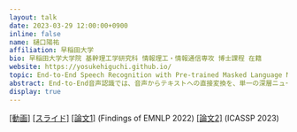 ```yaml
---
layout: talk
date: 2023-03-29 12:00:00+0900
inline: false
name: 樋口陽祐
affiliation: 早稲田大学
bio: 早稲田大学大学院 基幹理工学研究科 情報理工・情報通信専攻 博士課程 在籍
website: https://yosukehiguchi.github.io/
topic: End-to-End Speech Recognition with Pre-trained Masked Language Model
abstract: End-to-End音声認識では、音声からテキストへの直接変換を、単一の深層ニューラルネットワークを用いて実現することを目的とする。このとき、正確なテキストを生成するには出力単語間の依存性をいかに捉えるかが鍵となるが、これを音声情報から抽出するのは容易でない。ある発話音声に対して「あめ」という音を認識するだけでは不十分であり、その音が「雨」と「飴」のどちらを意図しているのかについても、文脈に応じて推定する必要がある。本発表では、汎用言語モデルであるBERTから得られる文脈情報を音声処理の過程に明示的に組み込むことで、End-to-End音声認識の精度が向上することを示す。また、汎用言語モデルと音声認識で扱われるテキストの違い（語彙の違い、句読点や大文字・小文字の有無など）を解消するための手法を検討し、それによる改善効果についても紹介する。
display: true
---
```


[[動画]](https://youtu.be/nOI7ibU9JXM) [[スライド]](https://drive.google.com/file/d/1vcRZP0TW3bV73QnhxJpAMOv6eOfm8Cb9/view?usp=share_link) [[論文1]](https://aclanthology.org/2022.findings-emnlp.402) (Findings of EMNLP 2022) [[論文2]](https://arxiv.org/abs/2211.00792) (ICASSP 2023)


